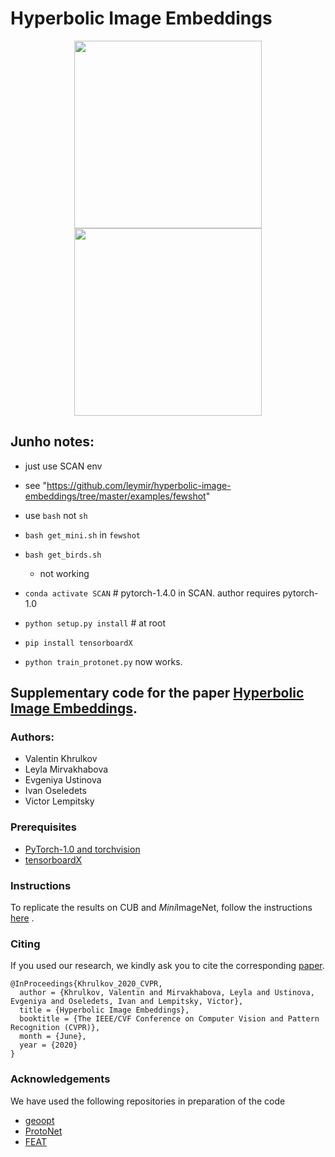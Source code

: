 # Hyperbolic Image Embeddings

<p align="middle">
  <img src="assets/poincare.png" width="300" />
  <img src="assets/pball_ops.png" width="300" /> 
</p>


## Junho notes:

- just use SCAN env
- see "https://github.com/leymir/hyperbolic-image-embeddings/tree/master/examples/fewshot"
- use `bash` not `sh`
- `bash get_mini.sh` in `fewshot`
- `bash get_birds.sh`
	- not working

- `conda activate SCAN`   # pytorch-1.4.0 in SCAN. author requires pytorch-1.0
- `python setup.py install`  # at root
- `pip install tensorboardX`
- `python train_protonet.py` now works.


## Supplementary code for the paper [Hyperbolic Image Embeddings](https://arxiv.org/abs/1904.02239).

### Authors:
- Valentin Khrulkov
- Leyla Mirvakhabova
- Evgeniya Ustinova
- Ivan Oseledets
- Victor Lempitsky

### Prerequisites

- [PyTorch-1.0 and torchvision](https://pytorch.org/) 
- [tensorboardX](https://github.com/lanpa/tensorboardX)


### Instructions

To replicate the results on CUB and *Mini*ImageNet, follow the instructions [here](https://github.com/KhrulkovV/hyperbolic-image-embeddings/tree/master/examples/fewshot) .

### Citing
If you used our research, we kindly ask you to cite the corresponding [paper](https://arxiv.org/abs/1904.02239).
```
@InProceedings{Khrulkov_2020_CVPR,
  author = {Khrulkov, Valentin and Mirvakhabova, Leyla and Ustinova, Evgeniya and Oseledets, Ivan and Lempitsky, Victor},
  title = {Hyperbolic Image Embeddings},
  booktitle = {The IEEE/CVF Conference on Computer Vision and Pattern Recognition (CVPR)},
  month = {June},
  year = {2020}
}
```


### Acknowledgements 

We have used the following repositories in preparation of the code

- [geoopt](https://github.com/geoopt)
- [ProtoNet](https://github.com/cyvius96/prototypical-network-pytorch)
- [FEAT](https://github.com/Sha-Lab/FEAT)
